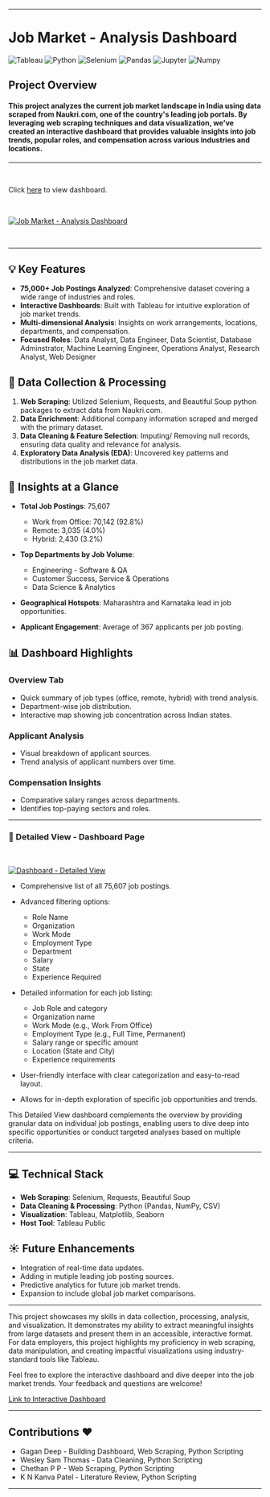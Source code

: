 

---

# Job Market - Analysis Dashboard

![Tableau](https://img.shields.io/badge/Tableau-F38020?style=for-the-badge&logo=Tableau&logoColor=white)
![Python](https://img.shields.io/badge/Python-FFD43B?style=for-the-badge&logo=python&logoColor=blue)
![Selenium](https://img.shields.io/badge/Selenium-43B02A?style=for-the-badge&logo=Selenium&logoColor=white)
![Pandas](https://img.shields.io/badge/Pandas-2C2D72?style=for-the-badge&logo=pandas&logoColor=white)
![Jupyter](https://img.shields.io/badge/Jupyter-F37626.svg?&style=for-the-badge&logo=Jupyter&logoColor=white)
![Numpy](https://img.shields.io/badge/Numpy-777BB4?style=for-the-badge&logo=numpy&logoColor=white)

## Project Overview

#### This project analyzes the current job market landscape in India using data scraped from Naukri.com, one of the country's leading job portals. By leveraging web scraping techniques and data visualization, we've created an interactive dashboard that provides valuable insights into job trends, popular roles, and compensation across various industries and locations.

---



<br>

Click [here](https://public.tableau.com/app/profile/gagan916/viz/NaukriJobAnalysisDashboard/Home-Dashboard) to view dashboard.

<br>

[![Job Market - Analysis Dashboard](https://github.com/user-attachments/assets/f1bb9b4f-d1e9-466c-b57d-9d59cc50e19d)](https://public.tableau.com/app/profile/gagan916/viz/NaukriJobAnalysisDashboard/Home-Dashboard)

<br>

---

## :bulb: Key Features

- **75,000+ Job Postings Analyzed**: Comprehensive dataset covering a wide range of industries and roles.
- **Interactive Dashboards**: Built with Tableau for intuitive exploration of job market trends.
- **Multi-dimensional Analysis**: Insights on work arrangements, locations, departments, and compensation.
- **Focused Roles**: Data Analyst, Data Engineer, Data Scientist, Database Adminstrator, Machine Learning Engineer, Operations Analyst, Research Analyst, Web Designer

## :file_folder: Data Collection & Processing

1. **Web Scraping**: Utilized Selenium, Requests, and Beautiful Soup python packages to extract data from Naukri.com.
2. **Data Enrichment**: Additional company information scraped and merged with the primary dataset.
3. **Data Cleaning & Feature Selection**: Imputing/ Removing null records, ensuring data quality and relevance for analysis.
4. **Exploratory Data Analysis (EDA)**: Uncovered key patterns and distributions in the job market data.

## :mega: Insights at a Glance

- **Total Job Postings**: 75,607
  - Work from Office: 70,142 (92.8%)
  - Remote: 3,035 (4.0%)
  - Hybrid: 2,430 (3.2%)

- **Top Departments by Job Volume**:
  - Engineering - Software & QA
  - Customer Success, Service & Operations
  - Data Science & Analytics

- **Geographical Hotspots**: Maharashtra and Karnataka lead in job opportunities.

- **Applicant Engagement**: Average of 367 applicants per job posting.

## :bar_chart: Dashboard Highlights

### Overview Tab
- Quick summary of job types (office, remote, hybrid) with trend analysis.
- Department-wise job distribution.
- Interactive map showing job concentration across Indian states.

### Applicant Analysis
- Visual breakdown of applicant sources.
- Trend analysis of applicant numbers over time.

### Compensation Insights
- Comparative salary ranges across departments.
- Identifies top-paying sectors and roles.

---

### :scroll: Detailed View - Dashboard Page

<br>

[![Dashboard - Detailed View](https://github.com/user-attachments/assets/a14cbb84-9d12-4dfd-ad50-99a60c810dae)](https://public.tableau.com/app/profile/gagan916/viz/NaukriJobAnalysisDashboard/Home-Dashboard)


- Comprehensive list of all 75,607 job postings.
- Advanced filtering options:

  - Role Name
  - Organization
  - Work Mode
  - Employment Type
  - Department
  - Salary
  - State
  - Experience Required

- Detailed information for each job listing:

  - Job Role and category
  - Organization name
  - Work Mode (e.g., Work From Office)
  - Employment Type (e.g., Full Time, Permanent)
  - Salary range or specific amount
  - Location (State and City)
  - Experience requirements

- User-friendly interface with clear categorization and easy-to-read layout.
- Allows for in-depth exploration of specific job opportunities and trends.

This Detailed View dashboard complements the overview by providing granular data on individual job postings, enabling users to dive deep into specific opportunities or conduct targeted analyses based on multiple criteria.

---

## :computer: Technical Stack

- **Web Scraping**: Selenium, Requests, Beautiful Soup
- **Data Cleaning & Processing**: Python (Pandas, NumPy, CSV)
- **Visualization**: Tableau, Matplotlib, Seaborn
- **Host Tool**: Tableau Public

## :sunny: Future Enhancements

- Integration of real-time data updates.
- Adding in mutiple leading job posting sources.
- Predictive analytics for future job market trends.
- Expansion to include global job market comparisons.

---

This project showcases my skills in data collection, processing, analysis, and visualization. It demonstrates my ability to extract meaningful insights from large datasets and present them in an accessible, interactive format. For data employers, this project highlights my proficiency in web scraping, data manipulation, and creating impactful visualizations using industry-standard tools like Tableau.

Feel free to explore the interactive dashboard and dive deeper into the job market trends. Your feedback and questions are welcome!

[Link to Interactive Dashboard](https://public.tableau.com/app/profile/gagan916/viz/NaukriJobAnalysisDashboard/Home-Dashboard)

---

## Contributions ♥️

- Gagan Deep - Building Dashboard, Web Scraping, Python Scripting
- Wesley Sam Thomas - Data Cleaning, Python Scripting
- Chethan P P - Web Scraping, Python Scripting
- K N Kanva Patel - Literature Review, Python Scripting

---

